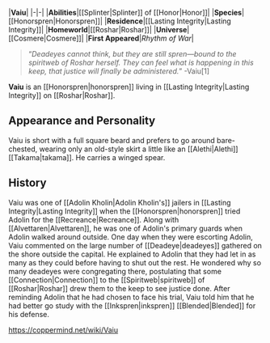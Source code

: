 |**Vaiu**|
|-|-|
|**Abilities**|[[Splinter\|Splinter]] of [[Honor\|Honor]]|
|**Species**|[[Honorspren\|Honorspren]]|
|**Residence**|[[Lasting Integrity\|Lasting Integrity]]|
|**Homeworld**|[[Roshar\|Roshar]]|
|**Universe**|[[Cosmere\|Cosmere]]|
|**First Appeared**|*Rhythm of War*|

>“*Deadeyes cannot think, but they are still spren—bound to the spiritweb of Roshar herself. They can feel what is happening in this keep, that justice will finally be administered.*”
\-Vaiu[1]


**Vaiu** is an [[Honorspren\|honorspren]] living in [[Lasting Integrity\|Lasting Integrity]] on [[Roshar\|Roshar]].

## Appearance and Personality
Vaiu is short with a full square beard and prefers to go around bare-chested, wearing only an old-style skirt a little like an [[Alethi\|Alethi]] [[Takama\|takama]]. He carries a winged spear.

## History
Vaiu was one of [[Adolin Kholin\|Adolin Kholin's]] jailers in [[Lasting Integrity\|Lasting Integrity]] when the [[Honorspren\|honorspren]] tried Adolin for the [[Recreance\|Recreance]]. Along with [[Alvettaren\|Alvettaren]], he was one of Adolin's primary guards when Adolin walked around outside.
One day when they were escorting Adolin, Vaiu commented on the large number of [[Deadeye\|deadeyes]] gathered on the shore outside the capital. He explained to Adolin that they had let in as many as they could before having to shut out the rest. He wondered why so many deadeyes were congregating there, postulating that some [[Connection\|Connection]] to the [[Spiritweb\|spiritweb]] of [[Roshar\|Roshar]] drew them to the keep to see justice done. After reminding Adolin that he had chosen to face his trial, Vaiu told him that he had better go study with the [[Inkspren\|inkspren]] [[Blended\|Blended]] for his defense.



https://coppermind.net/wiki/Vaiu